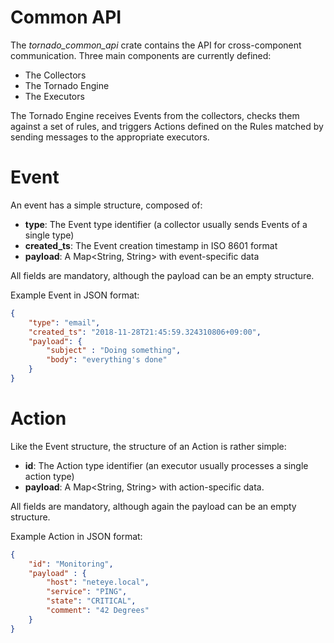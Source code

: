 # Common API

The *tornado_common_api* crate contains the API for cross-component communication.
Three main components are currently defined: 
- The Collectors 
- The Tornado Engine 
- The Executors

The Tornado Engine receives Events from the collectors, checks them against a set of rules, and
triggers Actions defined on the Rules matched by sending messages to the appropriate executors.



# Event

An event has a simple structure, composed of:

- __type__:  The Event type identifier (a collector usually sends Events of a single type)
- __created_ts__:  The Event creation timestamp in ISO 8601 format
- __payload__:  A Map<String, String> with event-specific data

All fields are mandatory, although the payload can be an empty structure.

Example Event in JSON format:
```json
{
    "type": "email",
    "created_ts": "2018-11-28T21:45:59.324310806+09:00", 
    "payload": {
        "subject" : "Doing something",
        "body": "everything's done"
    }
}
```



# Action

Like the Event structure, the structure of an Action is rather simple:

- __id__:  The Action type identifier (an executor usually processes a single action type)
- __payload__:  A Map<String, String> with action-specific data.

All fields are mandatory, although again the payload can be an empty structure.

Example Action in JSON format:
```json
{
    "id": "Monitoring",
    "payload" : {
        "host": "neteye.local",
        "service": "PING",
        "state": "CRITICAL",
        "comment": "42 Degrees"
    }
}

```